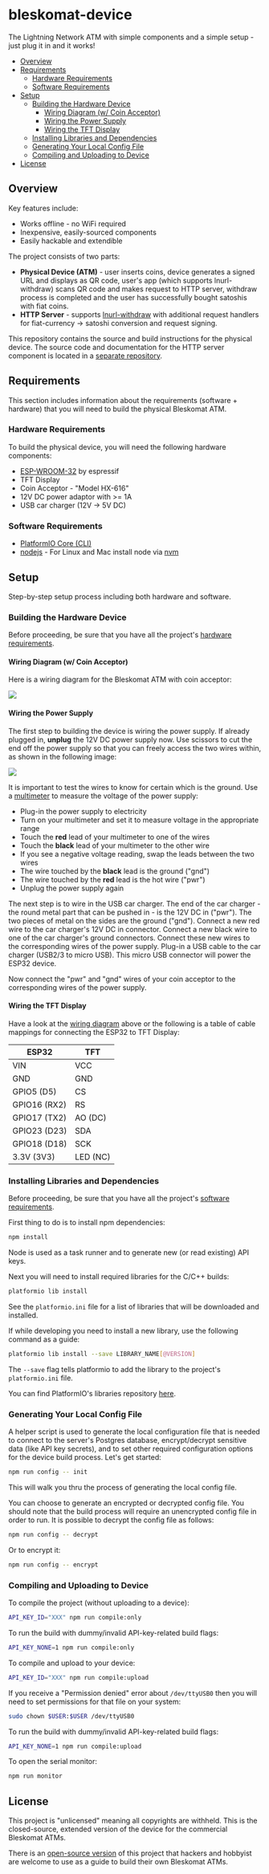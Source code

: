 # bleskomat-device

The Lightning Network ATM with simple components and a simple setup - just plug it in and it works!

* [Overview](#overview)
* [Requirements](#requirements)
	* [Hardware Requirements](#hardware-requirements)
	* [Software Requirements](#software-requirements)
* [Setup](#setup)
	* [Building the Hardware Device](#building-the-hardware-device)
		* [Wiring Diagram (w/ Coin Acceptor)](#wiring-diagram-w-coin-acceptor)
		* [Wiring the Power Supply](#wiring-the-power-supply)
		* [Wiring the TFT Display](#wiring-the-tft-display)
	* [Installing Libraries and Dependencies](#installing-libraries-and-dependencies)
	* [Generating Your Local Config File](#generating-your-local-config-file)
	* [Compiling and Uploading to Device](#compiling-and-uploading-to-device)
* [License](#license)


## Overview

Key features include:
* Works offline - no WiFi required
* Inexpensive, easily-sourced components
* Easily hackable and extendible

The project consists of two parts:
* __Physical Device (ATM)__ - user inserts coins, device generates a signed URL and displays as QR code, user's app (which supports lnurl-withdraw) scans QR code and makes request to HTTP server, withdraw process is completed and the user has successfully bought satoshis with fiat coins.
* __HTTP Server__ - supports [lnurl-withdraw](https://github.com/btcontract/lnurl-rfc/blob/master/lnurl-withdraw.md) with additional request handlers for fiat-currency -> satoshi conversion and request signing.

This repository contains the source and build instructions for the physical device. The source code and documentation for the HTTP server component is located in a [separate repository](https://github.com/samotari/bleskomat-server).


## Requirements

This section includes information about the requirements (software + hardware) that you will need to build the physical Bleskomat ATM. 


### Hardware Requirements

To build the physical device, you will need the following hardware components:
* [ESP-WROOM-32](https://www.espressif.com/en/products/modules/esp-wroom-32/overview) by espressif
* TFT Display
* Coin Acceptor - "Model HX-616"
* 12V DC power adaptor with >= 1A
* USB car charger (12V -> 5V DC)


### Software Requirements

* [PlatformIO Core (CLI)](https://docs.platformio.org/en/latest/core/)
* [nodejs](https://nodejs.org/) - For Linux and Mac install node via [nvm](https://github.com/creationix/nvm)


## Setup

Step-by-step setup process including both hardware and software.

### Building the Hardware Device

Before proceeding, be sure that you have all the project's [hardware requirements](#hardware-requirements).

#### Wiring Diagram (w/ Coin Acceptor)

Here is a wiring diagram for the Bleskomat ATM with coin acceptor:

![](https://github.com/samotari/bleskomat-device/blob/master/docs/bleskomat-w-coin-acceptor-wiring-schematic.png)

#### Wiring the Power Supply

The first step to building the device is wiring the power supply. If already plugged in, __unplug__ the 12V DC power supply now. Use scissors to cut the end off the power supply so that you can freely access the two wires within, as shown in the following image:

![](https://github.com/samotari/bleskomat-device/blob/master/docs/12v-dc-power-supply.jpg)

It is important to test the wires to know for certain which is the ground. Use a [multimeter](https://duckduckgo.com/?q=multimeter&t=canonical&iar=images&iax=images&ia=images) to measure the voltage of the power supply:
* Plug-in the power supply to electricity
* Turn on your multimeter and set it to measure voltage in the appropriate range
* Touch the __red__ lead of your multimeter to one of the wires
* Touch the __black__ lead of your multimeter to the other wire
* If you see a negative voltage reading, swap the leads between the two wires
* The wire touched by the __black__ lead is the ground ("gnd")
* The wire touched by the __red__ lead is the hot wire ("pwr")
* Unplug the power supply again

The next step is to wire in the USB car charger. The end of the car charger - the round metal part that can be pushed in - is the 12V DC in ("pwr"). The two pieces of metal on the sides are the ground ("gnd"). Connect a new red wire to the car charger's 12V DC in connector. Connect a new black wire to one of the car charger's ground connectors. Connect these new wires to the corresponding wires of the power supply. Plug-in a USB cable to the car charger (USB2/3 to micro USB). This micro USB connector will power the ESP32 device.

Now connect the "pwr" and "gnd" wires of your coin acceptor to the corresponding wires of the power supply.

#### Wiring the TFT Display

Have a look at the [wiring diagram](#wiring-diagram-w-coin-acceptor) above or the following is a table of cable mappings for connecting the ESP32 to TFT Display:

|  ESP32       | TFT      |
|--------------|----------|
| VIN          | VCC      |
| GND          | GND      |
| GPIO5  (D5)  | CS       |
| GPIO16 (RX2) | RS       |
| GPIO17 (TX2) | AO (DC)  |
| GPIO23 (D23) | SDA      |
| GPIO18 (D18) | SCK      |
| 3.3V (3V3)   | LED (NC) |


### Installing Libraries and Dependencies

Before proceeding, be sure that you have all the project's [software requirements](#software-requirements).

First thing to do is to install npm dependencies:
```bash
npm install
```
Node is used as a task runner and to generate new (or read existing) API keys.

Next you will need to install required libraries for the C/C++ builds:
```bash
platformio lib install
```
See the `platformio.ini` file for a list of libraries that will be downloaded and installed.

If while developing you need to install a new library, use the following command as a guide:
```bash
platformio lib install --save LIBRARY_NAME[@VERSION]
```
The `--save` flag tells platformio to add the library to the project's `platformio.ini` file.

You can find PlatformIO's libraries repository [here](https://platformio.org/lib).


### Generating Your Local Config File

A helper script is used to generate the local configuration file that is needed to connect to the server's Postgres database, encrypt/decrypt sensitive data (like API key secrets), and to set other required configuration options for the device build process. Let's get started:
```bash
npm run config -- init
```
This will walk you thru the process of generating the local config file.

You can choose to generate an encrypted or decrypted config file. You should note that the build process will require an unencrypted config file in order to run. It is possible to decrypt the config file as follows:
```bash
npm run config -- decrypt
```
Or to encrypt it:
```bash
npm run config -- encrypt
```


### Compiling and Uploading to Device

To compile the project (without uploading to a device):
```bash
API_KEY_ID="XXX" npm run compile:only
```
To run the build with dummy/invalid API-key-related build flags:
```bash
API_KEY_NONE=1 npm run compile:only
```

To compile and upload to your device:
```bash
API_KEY_ID="XXX" npm run compile:upload
```
If you receive a "Permission denied" error about `/dev/ttyUSB0` then you will need to set permissions for that file on your system:
```bash
sudo chown $USER:$USER /dev/ttyUSB0
```
To run the build with dummy/invalid API-key-related build flags:
```bash
API_KEY_NONE=1 npm run compile:upload
```

To open the serial monitor:
```bash
npm run monitor
```



## License

This project is "unlicensed" meaning all copyrights are withheld. This is the closed-source, extended version of the device for the commercial Bleskomat ATMs.

There is an [open-source version](https://github.com/samotari/bleskomat) of this project that hackers and hobbyist are welcome to use as a guide to build their own Bleskomat ATMs.
